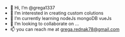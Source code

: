 - 👋 Hi, I’m @grega1337
- 👀 I’m interested in creating custom colutions
- 🌱 I’m currently learning nodeJs mongoDB vueJs
- 💞️ I’m looking to collaborate on ...
- 📫 you can reach me at grega.rednak78@gmail.com

<!---
grega1337/grega1337 is a ✨ special ✨ repository because its `README.md` (this file) appears on your GitHub profile.
You can click the Preview link to take a look at your changes.
--->
